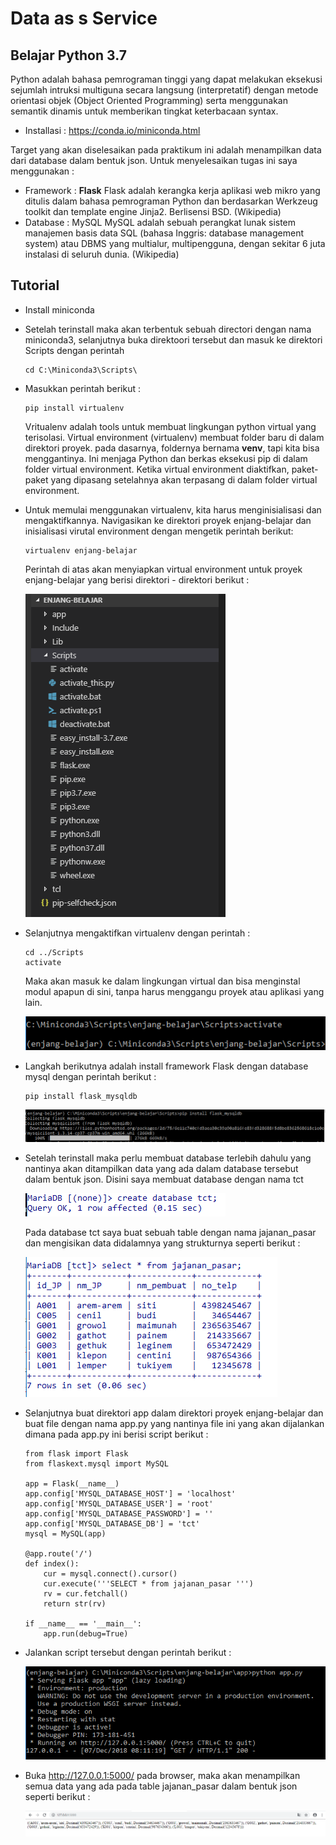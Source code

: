# Data as s Service 

## Belajar Python 3.7

Python adalah bahasa pemrograman tinggi yang dapat melakukan eksekusi sejumlah intruksi multiguna secara langsung (interpretatif) dengan metode orientasi objek (Object Oriented Programming) serta menggunakan semantik dinamis untuk memberikan tingkat keterbacaan syntax.  

* Installasi : https://conda.io/miniconda.html

Target yang akan diselesaikan pada praktikum ini adalah menampilkan data dari database dalam bentuk json. 
Untuk menyelesaikan tugas ini saya menggunakan :
- Framework	: **Flask** 
	Flask adalah kerangka kerja aplikasi web mikro yang ditulis dalam bahasa pemrograman Python dan berdasarkan Werkzeug toolkit dan template engine Jinja2. Berlisensi BSD. (Wikipedia)
- Database : MySQL
	MySQL adalah sebuah perangkat lunak sistem manajemen basis data SQL (bahasa Inggris: database management system) atau DBMS yang multialur, multipengguna, dengan sekitar 6 juta instalasi di seluruh dunia. (Wikipedia)

## Tutorial 
* Install miniconda 
* Setelah terinstall maka akan terbentuk sebuah directori dengan nama miniconda3, selanjutnya buka direktoori tersebut dan masuk ke direktori Scripts dengan perintah 
	~~~
	cd C:\Miniconda3\Scripts\
	~~~
* Masukkan perintah berikut :
	~~~
	pip install virtualenv
	~~~
	Vritualenv adalah tools untuk membuat lingkungan python virtual yang terisolasi. Virtual environment (virtualenv) membuat folder baru di dalam direktori proyek. pada dasarnya, foldernya bernama **venv**, tapi kita bisa menggantinya. Ini menjaga Python dan berkas eksekusi pip di dalam folder virtual environment. Ketika virtual environment diaktifkan, paket-paket yang dipasang setelahnya akan terpasang di dalam folder virtual environment. 
* Untuk memulai menggunakan virtualenv, kita harus menginisialisasi dan mengaktifkannya. Navigasikan ke direktori proyek enjang-belajar dan inisialisasi virutal environment dengan mengetik perintah berikut:
	~~~
	virtualenv enjang-belajar
	~~~
	Perintah di atas akan menyiapkan virtual environment untuk proyek enjang-belajar yang berisi direktori - direktori berikut :
	
	![alt text](https://github.com/EnjangDwiKartini/tct/blob/master/images/virtualenv.PNG "virtualenv")
	
* Selanjutnya mengaktifkan virtualenv dengan perintah :
	~~~
	cd ../Scripts
	activate
	~~~
	Maka akan masuk ke dalam lingkungan virtual dan bisa menginstal modul apapun di sini, tanpa harus menggangu proyek atau aplikasi yang lain.
	
	![alt text](https://github.com/EnjangDwiKartini/tct/blob/master/images/activate.PNG "activate")	

* Langkah berikutnya adalah install framework Flask dengan database mysql dengan perintah berikut :
	~~~
	pip install flask_mysqldb
	~~~
	
	![alt text](https://github.com/EnjangDwiKartini/tct/blob/master/images/install-flask.PNG "Flask")
	
* Setelah terinstall maka perlu membuat database terlebih dahulu yang nantinya akan ditampilkan data yang ada dalam database tersebut dalam bentuk json. Disini saya membuat database dengan nama tct 

	![alt text](https://github.com/EnjangDwiKartini/tct/blob/master/images/create-db.PNG "create db")	
	
	Pada  database tct saya buat sebuah table dengan nama jajanan_pasar dan mengisikan data didalamnya  yang strukturnya seperti berikut :
	
	![alt text](https://github.com/EnjangDwiKartini/tct/blob/master/images/table.PNG "table")		
	
* Selanjutnya buat direktori app dalam direktori proyek enjang-belajar dan buat file dengan nama app.py yang nantinya file ini yang akan dijalankan dimana pada app.py ini berisi script berikut :
	~~~
	from flask import Flask
	from flaskext.mysql import MySQL

	app = Flask(__name__)
	app.config['MYSQL_DATABASE_HOST'] = 'localhost'
	app.config['MYSQL_DATABASE_USER'] = 'root'
	app.config['MYSQL_DATABASE_PASSWORD'] = ''
	app.config['MYSQL_DATABASE_DB'] = 'tct'
	mysql = MySQL(app)

	@app.route('/')
	def index():
		cur = mysql.connect().cursor()
		cur.execute('''SELECT * from jajanan_pasar ''')
		rv = cur.fetchall()
		return str(rv)

	if __name__ == '__main__':
		app.run(debug=True)
	~~~
	
* Jalankan script tersebut dengan perintah berikut :

	![alt text](https://github.com/EnjangDwiKartini/tct/blob/master/images/running.PNG "run")	
	
* Buka http://127.0.0.1:5000/ pada browser, maka akan menampilkan semua data yang ada pada table jajanan_pasar dalam bentuk json seperti berikut :

	![alt text](https://github.com/EnjangDwiKartini/tct/blob/master/images/tampilan-data.PNG "data")


	
	
	





